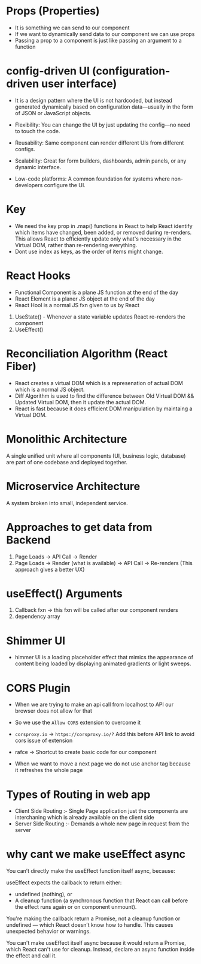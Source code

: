 # Props (Properties)

- It is something we can send to our component
- If we want to dynamically send data to our component we can use props
- Passing a prop to a component is just like passing an argument to a function

# config-driven UI (configuration-driven user interface)

- It is a design pattern where the UI is not hardcoded, but instead generated dynamically based on configuration data—usually in the form of JSON or JavaScript objects.

- Flexibility: You can change the UI by just updating the config—no need to touch the code.
- Reusability: Same component can render different UIs from different configs.
- Scalability: Great for form builders, dashboards, admin panels, or any dynamic interface.
- Low-code platforms: A common foundation for systems where non-developers configure the UI.

# Key

- We need the key prop in .map() functions in React to help React identify which items have changed, been added, or removed during re-renders. This allows React to efficiently update only what's necessary in the Virtual DOM, rather than re-rendering everything.
- Dont use index as keys, as the order of items might change.

# React Hooks

- Functional Component is a plane JS function at the end of the day
- React Element is a planer JS object at the end of the day
- React Hool is a normal JS fxn given to us by React

1. UseState() - Whenever a state variable updates React re-renders the component
2. UseEffect()

# Reconciliation Algorithm (React Fiber)

- React creates a virtual DOM which is a represenation of actual DOM which is a normal JS object.
- Diff Algorithm is used to find the difference between Old Virtual DOM && Updated Virtual DOM, then it update the actual DOM.
- React is fast because it does efficient DOM manipulation by maintaing a Virtual DOM.

# Monolithic Architecture

A single unified unit where all components (UI, business logic, database) are part of one codebase and deployed together.

# Microservice Architecture

A system broken into small, independent service.

# Approaches to get data from Backend

1. Page Loads -> API Call -> Render
2. Page Loads -> Render (what is available) -> API Call -> Re-renders (This approach gives a better UX)

# useEffect() Arguments

1. Callback fxn -> this fxn will be called after our component renders
2. dependency array

# Shimmer UI

- himmer UI is a loading placeholder effect that mimics the appearance of content being loaded by displaying animated gradients or light sweeps.

# CORS Plugin

- When we are trying to make an api call from localhost to API our browser does not allow for that
- So we use the `Allow CORS` extension to overcome it
- `corsproxy.io` -> `https://corsproxy.io/?` Add this before API link to avoid cors issue of extension

- rafce -> Shortcut to create basic code for our component
- When we want to move a next page we do not use anchor tag because it refreshes the whole page

# Types of Routing in web app

- Client Side Routing :- Single Page application just the components are interchaning which is already available on the client side
- Server Side Routing :- Demands a whole new page in request from the server

# why cant we make useEffect async

You can’t directly make the useEffect function itself async, because:

useEffect expects the callback to return either:

- undefined (nothing), or
- A cleanup function (a synchronous function that React can call before the effect runs again or on component unmount).

You're making the callback return a Promise, not a cleanup function or undefined — which React doesn’t know how to handle. This causes unexpected behavior or warnings.

You can't make useEffect itself async because it would return a Promise, which React can't use for cleanup. Instead, declare an async function inside the effect and call it.
